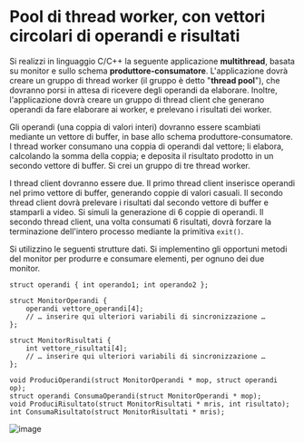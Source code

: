 # Pool di thread worker, con vettori circolari di operandi e risultati

Si realizzi in linguaggio C/C++ la seguente applicazione
**multithread**, basata su monitor e sullo schema
**produttore-consumatore**. L'applicazione dovrà creare un gruppo di
thread worker (il gruppo è detto "**thread pool**"), che dovranno porsi
in attesa di ricevere degli operandi da elaborare. Inoltre,
l'applicazione dovrà creare un gruppo di thread client che generano
operandi da fare elaborare ai worker, e prelevano i risultati dei
worker.

Gli operandi (una coppia di valori interi) dovranno essere scambiati
mediante un vettore di buffer, in base allo schema
produttore-consumatore. I thread worker consumano una coppia di operandi
dal vettore; li elabora, calcolando la somma della coppia; e deposita il
risultato prodotto in un secondo vettore di buffer. Si crei un gruppo di
tre thread worker.

I thread client dovranno essere due. Il primo thread client inserisce
operandi nel primo vettore di buffer, generando coppie di valori
casuali. Il secondo thread client dovrà prelevare i risultati dal
secondo vettore di buffer e stamparli a video. Si simuli la generazione
di 6 coppie di operandi. Il secondo thread client, una volta consumati 6
risultati, dovrà forzare la terminazione dell'intero processo mediante
la primitiva `exit()`.

Si utilizzino le seguenti strutture dati. Si implementino gli opportuni
metodi del monitor per produrre e consumare elementi, per ognuno dei due
monitor.

    struct operandi { int operando1; int operando2 };

    struct MonitorOperandi {
        operandi vettore_operandi[4];
        // … inserire qui ulteriori variabili di sincronizzazione …
    };

    struct MonitorRisultati {
        int vettore_risultati[4];
        // … inserire qui ulteriori variabili di sincronizzazione …
    };

    void ProduciOperandi(struct MonitorOperandi * mop, struct operandi op);
    struct operandi ConsumaOperandi(struct MonitorOperandi * mop);
    void ProduciRisultato(struct MonitorRisultati * mris, int risultato);
    int ConsumaRisultato(struct MonitorRisultati * mris);

![image](/images/ambiente_globale/produttore_consumatore/pool_di_thread_worker_con_vettori_circolari_di_operandi_e_risultati.png)
